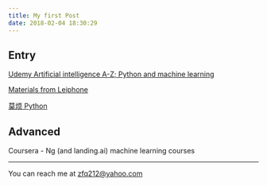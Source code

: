 ```yaml
---
title: My first Post
date: 2018-02-04 18:30:29
---
```


## Entry

[Udemy Artificial intelligence A-Z; Python and machine learning](https://www.udemy.com/home/my-courses/learning/)

[Materials from Leiphone](https://www.leiphone.com/news/201801/pM48Ekleds2b6j5i.html)

[莫烦 Python](https://morvanzhou.github.io/)

## Advanced

Coursera - Ng (and landing.ai) machine learning courses

---

You can reach me at zfq212@yahoo.com
